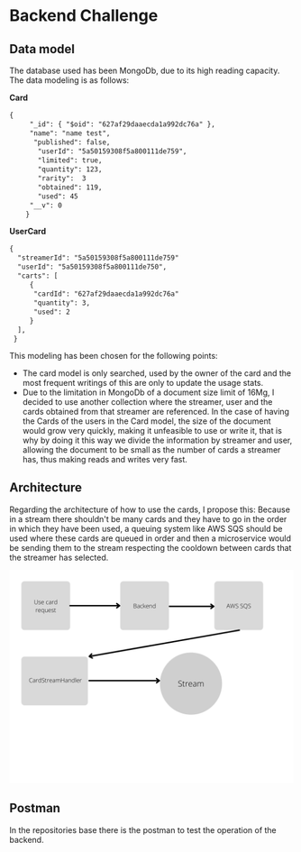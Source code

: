 # Backend Challenge

## Data model
The database used has been MongoDb, due to its high reading capacity.
The data modeling is as follows:

**Card**

    { 
         "_id": { "$oid": "627af29daaecda1a992dc76a" },
         "name": "name test", 
          "published": false, 
           "userId": "5a50159308f5a800111de759", 
           "limited": true,
           "quantity": 123,
           "rarity":  3
           "obtained": 119,
           "used": 45
         "__v": 0
        }

**UserCard**

    {
      "streamerId": "5a50159308f5a800111de759"
      "userId": "5a50159308f5a800111de750",
      "carts": [
         {
          "cardId": "627af29daaecda1a992dc76a"
          "quantity": 3,
          "used": 2
         }
      ],
     }
This modeling has been chosen for the following points:

- The card model is only searched, used by the owner of the card and the most frequent writings of this are only to update the usage stats.
- Due to the limitation in MongoDb of a document size limit of 16Mg, I decided to use another collection where the streamer, user and the cards obtained from that streamer are referenced. In the case of having the Cards of the users in the Card model, the size of the document would grow very quickly, making it unfeasible to use or write it, that is why by doing it this way we divide the information by streamer and user, allowing the document to be small as the number of cards a streamer has, thus making reads and writes very fast.
## Architecture
Regarding the architecture of how to use the cards, I propose this:
Because in a stream there shouldn't be many cards and they have to go in the order in which they have been used, a queuing system like AWS SQS should be used where these cards are queued in order and then a microservice would be sending them to the stream respecting the cooldown between cards that the streamer has selected.

![Arch](arch.png)


## Postman
In the repositories base there is the postman to test the operation of the backend.
